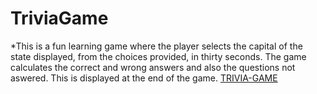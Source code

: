 # TriviaGame
*This is a fun learning game where the player selects the capital of the state displayed, from the choices provided, in thirty seconds.
The game calculates the correct and wrong answers and also the questions not aswered. This is displayed at the end of the game. [TRIVIA-GAME](http://github.com)
